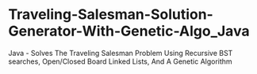# Traveling-Salesman-Solution-Generator-With-Genetic-Algo_Java
Java - Solves The Traveling Salesman Problem Using Recursive BST searches, Open/Closed Board Linked Lists, And A Genetic Algorithm
